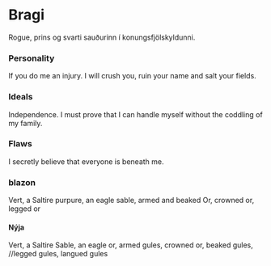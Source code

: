 # Bragi
Rogue, prins og svarti sauðurinn í konungsfjölskyldunni.

### Personality
If you do me an injury. I will crush you, ruin your name and salt your fields.

### Ideals
Independence. I must prove that I can handle myself without the coddling of my
family.

### Flaws 
I secretly believe that everyone is beneath me.

### blazon
Vert, a Saltire purpure, 
an eagle sable,
armed and beaked Or,
crowned or,
legged or

#### Nýja

Vert, a Saltire Sable, 
an eagle or,
armed gules,
crowned or, 
beaked gules,
//legged gules,
langued gules



